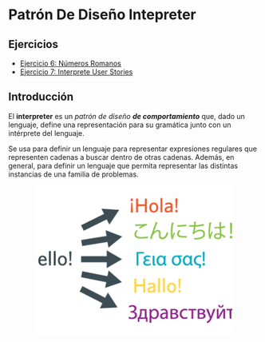 # Patrón De Diseño Intepreter

## Ejercicios
-  [Ejercicio 6: Números Romanos ](https://github.com/AleS900/Design_Patterns/tree/main/src/main/java/interpreter/e6_numeros_romanos)
-  [Ejercicio 7: Interprete User Stories](https://github.com/AleS900/Design_Patterns/tree/main/src/main/java/interpreter/e7_interprete_user_stories)

## Introducción
El **interpreter** es un *patrón de diseño* ***de comportamiento*** que, dado un lenguaje, define una representación para su gramática junto con un intérprete del lenguaje.

Se usa para definir un lenguaje para representar expresiones regulares que representen cadenas a buscar dentro de otras cadenas. Además, en general, para definir un lenguaje que permita representar las distintas instancias de una familia de problemas.
</br>
 <p align="center">
    <img src="https://github.com/AleS900/prueba/blob/master/assets/1_aktl9RllPoIN9uymMnKo1Q.png" />
 </p>
 
